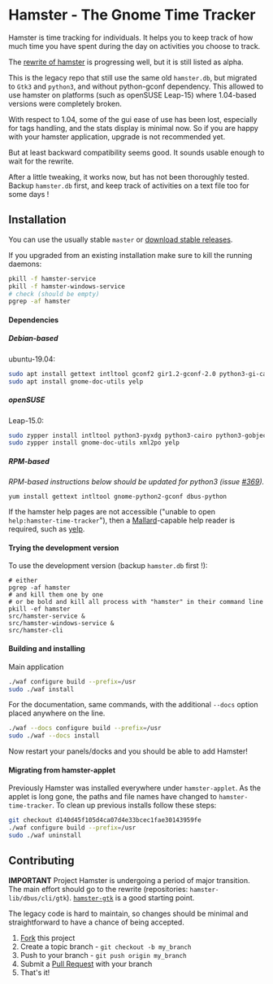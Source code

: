 # Hamster - The Gnome Time Tracker

Hamster is time tracking for individuals. It helps you to keep track of how
much time you have spent during the day on activities you choose to track.

The [rewrite of hamster](https://github.com/projecthamster/hamster-gtk)
is progressing well, but it is still listed as alpha.

This is the legacy repo that still use the same old `hamster.db`,
but migrated to `Gtk3` and `python3`, and without python-gconf dependency.
This allowed to use hamster on platforms (such as openSUSE Leap-15)
where 1.04-based versions were completely broken.

With respect to 1.04, some of the gui ease of use has been lost, especially for tags handling,
and the stats display is minimal now.
So if you are happy with your hamster application, upgrade is not recommended yet.

But at least backward compatibility seems good.
It sounds usable enough to wait for the rewrite.

After a little tweaking, it works now,
but has not been thoroughly tested.
Backup `hamster.db` first,
and keep track of activities on a text file too for some days !


## Installation

You can use the usually stable `master` or [download stable releases](https://github.com/projecthamster/hamster/releases).

If you upgraded from an existing installation make sure to kill the running
daemons:

```bash
pkill -f hamster-service
pkill -f hamster-windows-service
# check (should be empty)
pgrep -af hamster
```

#### Dependencies


##### Debian-based

ubuntu-19.04:
```bash
sudo apt install gettext intltool gconf2 gir1.2-gconf-2.0 python3-gi-cairo
sudo apt install gnome-doc-utils yelp
```

##### openSUSE

Leap-15.0: 
```bash
sudo zypper install intltool python3-pyxdg python3-cairo python3-gobject-Gdk
sudo zypper install gnome-doc-utils xml2po yelp
```

##### RPM-based

*RPM-based instructions below should be updated for python3 (issue [#369](https://github.com/projecthamster/hamster/issues/369)).*

`yum install gettext intltool gnome-python2-gconf dbus-python`

If the hamster help pages are not accessible ("unable to open `help:hamster-time-tracker`"),
then a [Mallard](https://en.wikipedia.org/wiki/Mallard_(documentation))-capable help reader is required,
such as [yelp](https://wiki.gnome.org/Apps/Yelp/).


#### Trying the development version

To use the development version (backup `hamster.db` first !):
```
# either
pgrep -af hamster
# and kill them one by one
# or be bold and kill all process with "hamster" in their command line
pkill -ef hamster
src/hamster-service &
src/hamster-windows-service &
src/hamster-cli
```


#### Building and installing

Main application
```bash
./waf configure build --prefix=/usr
sudo ./waf install
```
For the documentation, same commands, 
with the additional `--docs` option placed anywhere on the line.
```bash
./waf --docs configure build --prefix=/usr
sudo ./waf --docs install
```

Now restart your panels/docks and you should be able to add Hamster!

#### Migrating from hamster-applet

Previously Hamster was installed everywhere under `hamster-applet`. As
the applet is long gone, the paths and file names have changed to
`hamster-time-tracker`. To clean up previous installs follow these steps:

```bash
git checkout d140d45f105d4ca07d4e33bcec1fae30143959fe
./waf configure build --prefix=/usr
sudo ./waf uninstall
```

## Contributing

**IMPORTANT**
Project Hamster is undergoing a period of major transition.
The main effort should go to the rewrite (repositories: `hamster-lib/dbus/cli/gtk`).
[`hamster-gtk`](https://github.com/projecthamster/hamster-gtk) is a good starting point.

The legacy code is hard to maintain, so changes should be minimal and straightforward
to have a chance of being accepted.

1. [Fork](https://github.com/projecthamster/hamster/fork) this project
2. Create a topic branch - `git checkout -b my_branch`
3. Push to your branch - `git push origin my_branch`
4. Submit a [Pull Request](https://github.com/projecthamster/hamster/pulls) with your branch
5. That's it!

